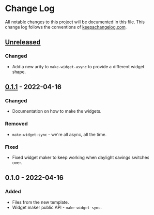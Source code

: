# Change Log
All notable changes to this project will be documented in this file. This change log follows the conventions of [keepachangelog.com](http://keepachangelog.com/).

## [Unreleased]
### Changed
- Add a new arity to `make-widget-async` to provide a different widget shape.

## [0.1.1] - 2022-04-16
### Changed
- Documentation on how to make the widgets.

### Removed
- `make-widget-sync` - we're all async, all the time.

### Fixed
- Fixed widget maker to keep working when daylight savings switches over.

## 0.1.0 - 2022-04-16
### Added
- Files from the new template.
- Widget maker public API - `make-widget-sync`.

[Unreleased]: https://github.com/mert/datalevin-01/compare/0.1.1...HEAD
[0.1.1]: https://github.com/mert/datalevin-01/compare/0.1.0...0.1.1
